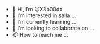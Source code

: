 - 👋 Hi, I’m @X3b00dx
- 👀 I’m interested in salla ...
- 🌱 I’m currently learning ...
- 💞️ I’m looking to collaborate on ...
- 📫 How to reach me ...

<!---
X3b00dx/X3b00dx is a ✨ special ✨ repository because its `README.md` (this file) appears on your GitHub profile.
You can click the Preview link to take a look at your changes.
--->
